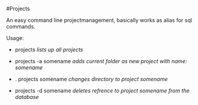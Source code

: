 #Projects

An easy command line projectmanagement, basically works as alias for sql commands.

Usage:

 - projects
   _lists up all projects_
   
 - projects -a somename
   _adds current folder as new project with name: somename_
   
 - . projects somename
   _changes directory to project somename_
   
 - projects -d somename
   _deletes refrence to project somename from the database_
   
